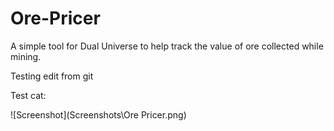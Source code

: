 # Ore-Pricer
A simple tool for Dual Universe to help track the value of ore collected while mining.

Testing edit from git

Test cat:

![Screenshot](Screenshots\Ore Pricer.png)

